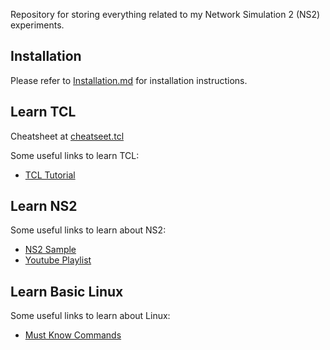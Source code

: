 Repository for storing everything related to my Network Simulation 2 (NS2) experiments.

## Installation
Please refer to [Installation.md](Installation.md) for installation instructions.

## Learn TCL
Cheatsheet at [cheatseet.tcl](learn\cheatsheet.tcl)

Some useful links to learn TCL:
- [TCL Tutorial](https://www.tutorialspoint.com/tcl-tk/index.htm)

## Learn NS2
Some useful links to learn about NS2:
- [NS2 Sample](https://www.educative.io/answers/ns2-simulator)
- [Youtube Playlist](https://youtube.com/playlist?list=PLbu9W4c-C0iChBaAUcl5Bvne4oCPTC7hO)

## Learn Basic Linux
Some useful links to learn about Linux:
- [Must Know Commands](https://www.hostinger.in/tutorials/linux-commands)